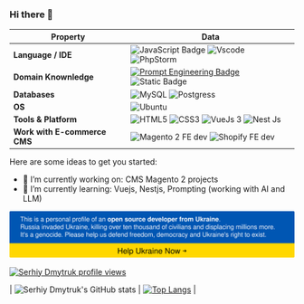### Hi there 👋

| Property                                        | Data                                                                                                                                                                                                                                                                                                                                                                                                                                                                                                                                                                                                                                                                                                                                                                                                                                                                                                                                                                                                                                                                                                                                                                                                                                                                                                                                                                                                                                                                                                                                                                                                                                                                                                                                                                                                            |
|-------------------------------------------------|-----------------------------------------------------------------------------------------------------------------------------------------------------------------------------------------------------------------------------------------------------------------------------------------------------------------------------------------------------------------------------------------------------------------------------------------------------------------------------------------------------------------------------------------------------------------------------------------------------------------------------------------------------------------------------------------------------------------------------------------------------------------------------------------------------------------------------------------------------------------------------------------------------------------------------------------------------------------------------------------------------------------------------------------------------------------------------------------------------------------------------------------------------------------------------------------------------------------------------------------------------------------------------------------------------------------------------------------------------------------------------------------------------------------------------------------------------------------------------------------------------------------------------------------------------------------------------------------------------------------------------------------------------------------------------------------------------------------------------------------------------------------------------------------------------------------|
| **Language / IDE**                              | ![JavaScript Badge](https://img.shields.io/badge/logo-javascript-blue?logo=javascript) ![Vscode](https://img.shields.io/badge/VS%20Code-badge-blue.svg?logo=visual-studio-code) ![PhpStorm](https://img.shields.io/badge/Intellij%20Idea-000?logo=intellij-idea&style=for-the-badge)                                                                                                                                                                                                                                                                                                                                                                                                                                                                                                                                                                                                                                                                                                                                                                                                                                                                                                                                                                                                                                                                                                                                                                                                                                                                                                                                                                                                                                                                                                 |
| **Domain Knownledge**                           | [![Prompt Engineering Badge](https://img.shields.io/badge/-Prompt%20Engineering-01D277?style=flat&logoColor=white)](https://github.com/SerhiyDmytruk/SerhiyDmytruk) ![Static Badge](https://img.shields.io/badge/Ecommerce-development-blue)                                                                                                                                                                                                                                                                                                                                                                                                                                                                                                                                                                                                                                                                                                                                                                                                                                                                                                                                                                                                                                                                                                                                                                                                                                                                                                                                                                                                                                                                                                                                                   |
| **Databases**                                   | ![MySQL](https://shields.io/badge/MySQL-lightgrey?logo=mysql&style=for-the-badge&logoColor=white&labelColor=blue) ![Postgress](https://img.shields.io/badge/postgresql-4169e1?style=for-the-badge&logo=postgresql&logoColor=white)                                                                                                                                                                                                                                                                                                                                                                                                                                                                                                                                                                                                                                                                                                                                                                                                                                                                                                                                         |
| **OS**                                          | ![Ubuntu](https://img.shields.io/badge/Ubuntu-E95420?style=for-the-badge&logo=Ubuntu&logoColor=white)                                                                                                                                                                                                                                                                           |
| **Tools & Platform**                            | ![HTML5](https://img.shields.io/badge/HTML5-E34F26?style=for-the-badge&logo=html5&logoColor=white) ![CSS3](https://img.shields.io/badge/CSS3-1572B6?style=for-the-badge&logo=css3&logoColor=white) ![VueJs 3](https://img.shields.io/badge/Vue.js-35495E?style=for-the-badge&logo=vuedotjs&logoColor=4FC08D) ![Nest Js](https://img.shields.io/badge/-NestJs-ea2845?style=for-the-badge&logo=nestjs&logoColor=white)                                                                                                                                                                                                                                                                                                                                                                                                                                                                                                                                                                                                                                                                                                                                                                                                                                                                                                                                                                                                                                                                                                                                                                                                                                                                                                                                                                                         |
| **Work with E-commerce CMS** | ![Magento 2 FE dev](https://img.shields.io/badge/magento_2-frontend_developer-blue) ![Shopify FE dev](https://img.shields.io/badge/shopify-frontend_developer-green)        |


Here are some ideas to get you started:

- 🔭 I’m currently working on: CMS Magento 2 projects
- 🌱 I’m currently learning: Vuejs, Nestjs, Prompting (working with AI and LLM)

<a href="https://stand-with-ukraine.pp.ua/" rel="nofollow"><img src="https://raw.githubusercontent.com/vshymanskyy/StandWithUkraine/main/banner-personal-page.svg" alt="SWUbanner" style="max-width: 100%;"></a>

[![Serhiy Dmytruk profile views](https://u8views.com/api/v1/github/profiles/20471367/views/day-week-month-total-count.svg)](https://u8views.com/github/SerhiyDmytruk)



| ![Serhiy Dmytruk's GitHub stats](https://github-readme-stats.vercel.app/api?username=SerhiyDmytruk&show_icons=true&theme=transparent) | [![Top Langs](https://github-readme-stats.vercel.app/api/top-langs/?username=SerhiyDmytruk)](https://github.com/SerhiyDmytruk/github-readme-stats)  |
